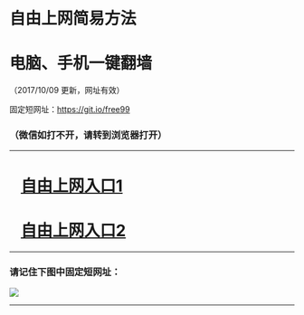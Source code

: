 ﻿# 自由上网简易方法

# 电脑、手机一键翻墙

（2017/10/09 更新，网址有效）

固定短网址：https://git.io/free99

### （微信如打不开，请转到浏览器打开）


***





# &nbsp;&nbsp; <a href="http://ft1797522357.fwq-tz-1001.info/fwqtz01.html?t=10090013980 " target="_blank">自由上网入口1</a>
# &nbsp;&nbsp; <a href="http://ft1988625641.fwq-tz-1002.info/fwqtz02.html?t=100900126526 " target="_blank">自由上网入口2</a>
***

### 请记住下图中固定短网址：

<img src="https://s3-us-west-2.amazonaws.com/fwq-1001/yjfq-20170905okok.png" /> 


***

